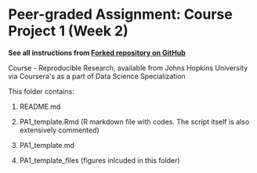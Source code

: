 # Peer-graded Assignment: Course Project 1 (Week 2)

**See all instructions from [Forked repository on GitHub](https://github.com/Meiyalaghan/RepData_PeerAssessment1)**

Course - Reproducible Research, available from Johns Hopkins University via Coursera's as a part of Data Science Specialization 

This folder contains:

1. README.md

2. PA1_template.Rmd (R markdown file with codes. The script itself is also extensively commented)

3. PA1_template.md

4. PA1_template_files (figures inlcuded in this folder)


